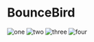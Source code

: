 # BounceBird

![one](https://user-images.githubusercontent.com/9830376/83358265-f7b97a00-a38f-11ea-9a23-7faa9e86a3d7.jpg)
![two](https://user-images.githubusercontent.com/9830376/83358271-fc7e2e00-a38f-11ea-85f9-7f91e3a5bd81.jpg)
![three](https://user-images.githubusercontent.com/9830376/83358273-00aa4b80-a390-11ea-9338-47a1432a8299.jpg)
![four](https://user-images.githubusercontent.com/9830376/83358277-03a53c00-a390-11ea-941e-6f569de5d67e.jpg)
